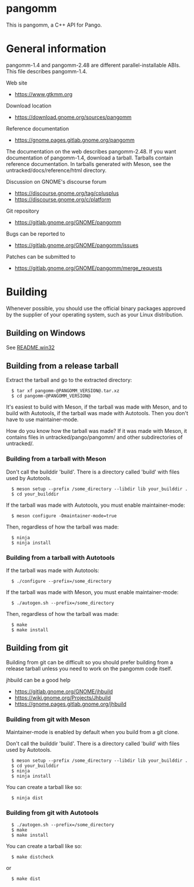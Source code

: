 # pangomm
This is pangomm, a C++ API for Pango. 

# General information

pangomm-1.4 and pangomm-2.48 are different parallel-installable ABIs.
This file describes pangomm-1.4.

Web site
 - https://www.gtkmm.org

Download location
 - https://download.gnome.org/sources/pangomm

Reference documentation
 - https://gnome.pages.gitlab.gnome.org/pangomm

The documentation on the web describes pangomm-2.48.
If you want documentation of pangomm-1.4, download a tarball.
Tarballs contain reference documentation. In tarballs generated with Meson,
see the untracked/docs/reference/html directory.

Discussion on GNOME's discourse forum
 - https://discourse.gnome.org/tag/cplusplus
 - https://discourse.gnome.org/c/platform

Git repository
 - https://gitlab.gnome.org/GNOME/pangomm

Bugs can be reported to
 - https://gitlab.gnome.org/GNOME/pangomm/issues

Patches can be submitted to
 - https://gitlab.gnome.org/GNOME/pangomm/merge_requests

# Building

Whenever possible, you should use the official binary packages approved by the
supplier of your operating system, such as your Linux distribution.

## Building on Windows

See [README.win32](README.win32.md)

## Building from a release tarball

Extract the tarball and go to the extracted directory:
```
  $ tar xf pangomm-@PANGOMM_VERSION@.tar.xz
  $ cd pangomm-@PANGOMM_VERSION@
```

It's easiest to build with Meson, if the tarball was made with Meson,
and to build with Autotools, if the tarball was made with Autotools.
Then you don't have to use maintainer-mode.

How do you know how the tarball was made? If it was made with Meson,
it contains files in untracked/pango/pangomm/ and other subdirectories
of untracked/.

### Building from a tarball with Meson

Don't call the builddir 'build'. There is a directory called 'build' with
files used by Autotools.
```
  $ meson setup --prefix /some_directory --libdir lib your_builddir .
  $ cd your_builddir
```
If the tarball was made with Autotools, you must enable maintainer-mode:
```
  $ meson configure -Dmaintainer-mode=true
```

Then, regardless of how the tarball was made:
```
  $ ninja
  $ ninja install
```
### Building from a tarball with Autotools

If the tarball was made with Autotools:
```
  $ ./configure --prefix=/some_directory
```
If the tarball was made with Meson, you must enable maintainer-mode:
```
  $ ./autogen.sh --prefix=/some_directory
```

Then, regardless of how the tarball was made:
```
  $ make
  $ make install
```
## Building from git

Building from git can be difficult so you should prefer building from
a release tarball unless you need to work on the pangomm code itself.

jhbuild can be a good help
- https://gitlab.gnome.org/GNOME/jhbuild
- https://wiki.gnome.org/Projects/Jhbuild
- https://gnome.pages.gitlab.gnome.org/jhbuild

### Building from git with Meson

Maintainer-mode is enabled by default when you build from a git clone.

Don't call the builddir 'build'. There is a directory called 'build' with
files used by Autotools.
```
  $ meson setup --prefix /some_directory --libdir lib your_builddir .
  $ cd your_builddir
  $ ninja
  $ ninja install
```
You can create a tarball like so:
```
  $ ninja dist
```
### Building from git with Autotools
```
  $ ./autogen.sh --prefix=/some_directory
  $ make
  $ make install
```
You can create a tarball like so:
```
  $ make distcheck
```
or
```
  $ make dist
```
